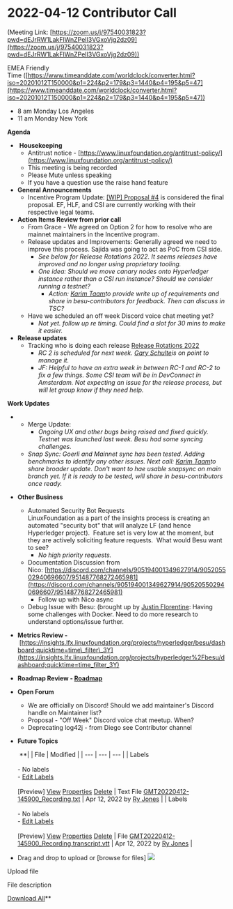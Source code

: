 # 2022-04-12 Contributor Call

(Meeting Link: ⁨[https://zoom.us/j/97540031823?pwd=dEJrRW1LakFlWnZPelI3VGxoVjg2dz09](https://zoom.us/j/97540031823?pwd=dEJrRW1LakFlWnZPelI3VGxoVjg2dz09))

EMEA Friendly Time ([https://www.timeanddate.com/worldclock/converter.html?iso=20201012T150000&p1=224&p2=179&p3=1440&p4=195&p5=47](https://www.timeanddate.com/worldclock/converter.html?iso=20201012T150000&p1=224&p2=179&p3=1440&p4=195&p5=47))

- 8 am Monday Los Angeles
- 11 am Monday New York

**Agenda**

-  **Housekeeping**
  - Antitrust notice - [https://www.linuxfoundation.org/antitrust-policy/](https://www.linuxfoundation.org/antitrust-policy/)
  - This meeting is being recorded
  - Please Mute unless speaking
  - If you have a question use the raise hand feature
- **General Announcements**
  - Incentive Program Update: [\[WIP\] Proposal #4](../../../../besu/programs-grants/besu-execution-client-incentive-program/wip-proposal-4.md) is considered the final proposal. EF, HLF, and CSI are currently working with their respective legal teams. 
- **Action Items Review from prior call**
  - From Grace - We agreed on Option 2 for how to resolve who are mainnet maintainers in the Incentive program.
  - Release updates and Improvements: Generally agreed we need to improve this process. Sajida was going to act as PoC from CSI side. 
    - *See below for Release Rotations 2022. It seems releases have improved and no longer using proprietary tooling.* 
    - *One idea: Should we move canary nodes onto Hyperledger instance rather than a CSI run instance? Should we consider running a testnet?*
      - *Action: [Karim Taam](https://lf-hyperledger.atlassian.net/wiki/people/712020:595ffa36-5d5e-40b6-b7f0-b39c13201928?ref=confluence)to provide write up of requirements and share in besu-contributors for feedback. Then can discuss in TSC?*
  - Have we scheduled an off week Discord voice chat meeting yet?
    - *Not yet. follow up re timing. Could find a slot for 30 mins to make it easier.*
- **Release updates**
  - Tracking who is doing each release [Release Rotations 2022](https://lf-hyperledger.atlassian.net/wiki/display/BESU/Release+Rotations+2022)
    - *RC 2 is scheduled for next week. [Gary Schulte](https://lf-hyperledger.atlassian.net/wiki/people/6047b948b020eb00684030b6?ref=confluence)is on point to manage it.* 
    - *JF: Helpful to have an extra week in between RC-1 and RC-2 to fix a few things. Some CSI team will be in DevConnect in Amsterdam. Not expecting an issue for the release process, but will let group know if they need help.*

**Work Updates**

- 
  - Merge Update:
    - *Ongoing UX and other bugs being raised and fixed quickly. Testnet was launched last week. Besu had some syncing challenges.* 
  - *Snap Sync: Goerli and Mainnet sync has been tested. Adding benchmarks to identify any other issues. Next call: [Karim Taam](https://lf-hyperledger.atlassian.net/wiki/people/712020:595ffa36-5d5e-40b6-b7f0-b39c13201928?ref=confluence)to share broader update. Don't want to hae usable snapsync on main branch yet. If it is ready to be tested, will share in besu-contributors once ready.* 
- **Other Business** 
  - Automated Security Bot Requests  
LinuxFoundation as a part of the insights process is creating an automated "security bot" that will analyze LF (and hence Hyperledger project).  Feature set is very low at the moment, but they are actively soliciting feature requests.  What would Besu want to see?
    - *No high priority requests.*
  - Documentation Discussion from Nico: [https://discord.com/channels/905194001349627914/905205502940696607/951487768272465981](https://discord.com/channels/905194001349627914/905205502940696607/951487768272465981)
    - Follow up with Nico async
  - Debug Issue with Besu: (brought up by [Justin Florentine](https://lf-hyperledger.atlassian.net/wiki/people/60be12f85c64b100711c51d4?ref=confluence): Having some challenges with Docker. Need to do more research to understand options/issue further. 
- **Metrics Review -** [https://insights.lfx.linuxfoundation.org/projects/hyperledger/besu/dashboard;quicktime=time\_filter\_3Y](https://insights.lfx.linuxfoundation.org/projects/hyperledger%2Fbesu/dashboard;quicktime=time_filter_3Y)
- **Roadmap Review - [Roadmap](https://lf-hyperledger.atlassian.net/wiki/display/BESU/Roadmap)**
- **Open Forum**
  - We are officially on Discord! Should we add maintainer's Discord handle on Maintainer list? 
  - Proposal - "Off Week" Discord voice chat meetup. When?
  - Deprecating log42j - from Diego see Contributor channel
- **Future Topics**

  

    **|     | File | Modified |
| --- | --- | --- |
| Labels<br><br>- No labels<br>- [Edit Labels](#)<br><br>[Preview] [View](/wiki/download/attachments/22155461/GMT20220412-145900_Recording.txt?version=1) [Properties](/wiki/pages/editattachment.action?pageId=22155461&fileName=GMT20220412-145900_Recording.txt&isFromPageView=true) [Delete](/wiki/pages/confirmattachmentremoval.action?pageId=22155461&fileName=GMT20220412-145900_Recording.txt) | Text File [GMT20220412-145900\_Recording.txt](/wiki/download/attachments/22155461/GMT20220412-145900_Recording.txt?api=v2) | Apr 12, 2022 by [Ry Jones](/wiki/people/557058:078cecfc-fb17-4d9a-8759-b5b74efa6850) |
| Labels<br><br>- No labels<br>- [Edit Labels](#)<br><br>[Preview] [View](/wiki/download/attachments/22155461/GMT20220412-145900_Recording.transcript.vtt?version=1) [Properties](/wiki/pages/editattachment.action?pageId=22155461&fileName=GMT20220412-145900_Recording.transcript.vtt&isFromPageView=true) [Delete](/wiki/pages/confirmattachmentremoval.action?pageId=22155461&fileName=GMT20220412-145900_Recording.transcript.vtt) | File [GMT20220412-145900\_Recording.transcript.vtt](/wiki/download/attachments/22155461/GMT20220412-145900_Recording.transcript.vtt?api=v2) | Apr 12, 2022 by [Ry Jones](/wiki/people/557058:078cecfc-fb17-4d9a-8759-b5b74efa6850) |

- Drag and drop to upload or [browse for files] ![](/wiki/images/icons/wait.gif)

Upload file 

File description  

[Download All](/wiki/download/all_attachments?pageId=22155461)**